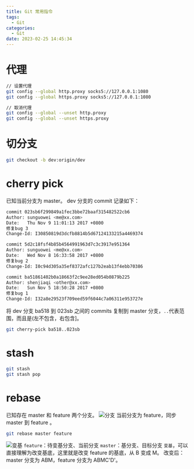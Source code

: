 ```yaml
---
title: Git 常用指令
tags:
  - Git
categories:
  - Git
date: 2023-02-25 14:45:34
---
```


# 代理

```bash
// 设置代理
git config --global http.proxy socks5://127.0.0.1:1080
git config --global https.proxy socks5://127.0.0.1:1080

// 取消代理
git config --global --unset http.proxy
git config --global --unset https.proxy
```

# 切分支

```bash
git checkout -b dev:origin/dev
```

# cherry pick

已知当前分支为 master。
dev 分支的 commit 记录如下：

```bash
commit 023sb6f299849a1fec3bbe72baaf315482522cb6
Author: sunguowei <me@xx.com>
Date:   Thu Nov 9 11:01:13 2017 +0800
修复bug 3
Change-Id: I30850819d3dcfb8814b5d67124133215a4469374

commit 5d2c18fsf4b85b4564991963d7c3c3917e951364
Author: sunguowei <me@xx.com>
Date:   Wed Nov 8 16:33:58 2017 +0800
修复bug 2
Change-Id: I0c94d305a35ef8372afc127b2eab13f4ebb70386

commit ba51861402b0a18663f2c9ee28ed054b0879b225
Author: shenjiaqi <other@xx.com>
Date:   Sun Nov 5 18:50:28 2017 +0800
修复bug 1
Change-Id: I32a8e29523f709eed59f6044c7a06311e953727e
```

将 dev 分支 ba518 到 023sb 之间的 commits 复制到 master 分支，`..`代表范围，而且是(左不包含，右包含]。

```bash
git cherry-pick ba518..023sb
```

# stash

```bash
git stash
git stash pop
```

# rebase

已知存在 master 和 feature 两个分支。
![分支](images/git-rebase-1.png)
当前分支为 feature，同步 master 到 feature 。

```bash
git rebase master feature
```

![变基](images/git-rebase-1.png)
`feature`：待变基分支、当前分支
`master`：基分支、目标分支
`变基`，可以直接理解为改变基底，这里就是改变 feature 的基底，从 B 变成 M。
改变后：master 分支为 ABM，feature 分支为 ABMC'D'。
